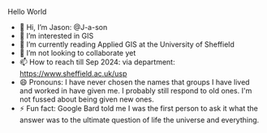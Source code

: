 Hello World
- 👋 Hi, I’m Jason: @J-a-son
- 👀 I’m interested in GIS
- 🌱 I’m currently reading Applied GIS at the University of Sheffield
- 💞️ I’m not looking to collaborate yet 
- 📫 How to reach till Sep 2024: via department: https://www.sheffield.ac.uk/usp
- 😄 Pronouns: I have never chosen the names that groups I have lived and worked in have given me. I probably still respond to old ones. I'm not fussed about being given new ones.
- ⚡ Fun fact: Google Bard told me I was the first person to ask it what the answer was to the ultimate question of life the universe and everything.
